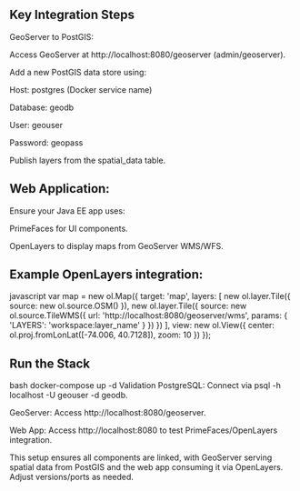 Key Integration Steps
-----------------------------
GeoServer to PostGIS:

Access GeoServer at http://localhost:8080/geoserver (admin/geoserver).

Add a new PostGIS data store using:

Host: postgres (Docker service name)

Database: geodb

User: geouser

Password: geopass

Publish layers from the spatial_data table.

Web Application:
--------------------
Ensure your Java EE app uses:

PrimeFaces for UI components.

OpenLayers to display maps from GeoServer WMS/WFS.

Example OpenLayers integration:
--------------------------------
javascript
var map = new ol.Map({
  target: 'map',
  layers: [
    new ol.layer.Tile({
      source: new ol.source.OSM()
    }),
    new ol.layer.Tile({
      source: new ol.source.TileWMS({
        url: 'http://localhost:8080/geoserver/wms',
        params: { 'LAYERS': 'workspace:layer_name' }
      })
    })
  ],
  view: new ol.View({
    center: ol.proj.fromLonLat([-74.006, 40.7128]),
    zoom: 10
  })
});

Run the Stack
----------------
bash
docker-compose up -d
Validation
PostgreSQL: Connect via psql -h localhost -U geouser -d geodb.

GeoServer: Access http://localhost:8080/geoserver.

Web App: Access http://localhost:8080 to test PrimeFaces/OpenLayers integration.

This setup ensures all components are linked, with GeoServer serving spatial data from PostGIS and the web app consuming it via OpenLayers. Adjust versions/ports as needed.

